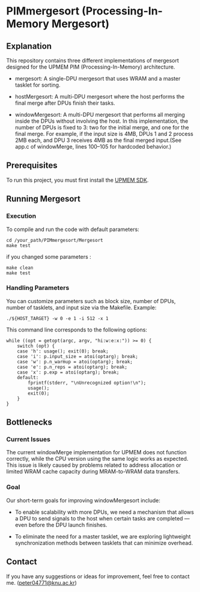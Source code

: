 # PIMmergesort (Processing-In-Memory Mergesort)

## Explanation

This repository contains three different implementations of mergesort designed for the UPMEM PIM (Processing-In-Memory) architecture.

* mergesort: A single-DPU mergesort that uses WRAM and a master tasklet for sorting.

* hostMergesort: A multi-DPU mergesort where the host performs the final merge after DPUs finish their tasks.

* windowMergesort: A multi-DPU mergesort that performs all merging inside the DPUs without involving the host. In this implementation, the number of DPUs is fixed to 3: two for the initial merge, and one for the final merge. For example, if the input size is 4MB, DPUs 1 and 2 process 2MB each, and DPU 3 receives 4MB as the final merged input.(See app.c of windowMerge, lines 100–105 for hardcoded behavior.)

## Prerequisites

To run this project, you must first install the [UPMEM SDK](https://sdk.upmem.com). 

## Running Mergesort

### Execution

To compile and run the code with default parameters:
```
cd /your_path/PIMmergesort/Mergesort
make test
```
if you changed some parameters : 

```
make clean
make test
```
### Handling Parameters

You can customize parameters such as block size, number of DPUs, number of tasklets, and input size via the Makefile.
Example:
```
./${HOST_TARGET} -w 0 -e 1 -i 512 -x 1
```

This command line corresponds to the following options:

```
while ((opt = getopt(argc, argv, "hi:w:e:x:")) >= 0) {
    switch (opt) {
    case 'h': usage(); exit(0); break;
    case 'i': p.input_size = atoi(optarg); break;
    case 'w': p.n_warmup = atoi(optarg); break;
    case 'e': p.n_reps = atoi(optarg); break;
    case 'x': p.exp = atoi(optarg); break;
    default:
        fprintf(stderr, "\nUnrecognized option!\n");
        usage();
        exit(0);
    }
}
```


## Bottlenecks

### Current Issues

The current windowMerge implementation for UPMEM does not function correctly, while the CPU version using the same logic works as expected. This issue is likely caused by problems related to address allocation or limited WRAM cache capacity during MRAM-to-WRAM data transfers.

### Goal

Our short-term goals for improving windowMergesort include:

* To enable scalability with more DPUs, we need a mechanism that allows a DPU to send signals to the host when certain tasks are completed — even before the DPU launch finishes.

* To eliminate the need for a master tasklet, we are exploring lightweight synchronization methods between tasklets that can minimize overhead.

## Contact
If you have any suggestions or ideas for improvement, feel free to contact me. (peter04771@knu.ac.kr)


